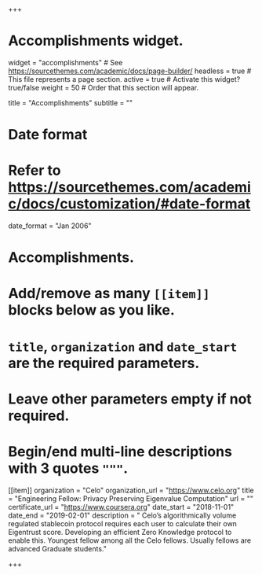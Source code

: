+++
# Accomplishments widget.
widget = "accomplishments"  # See https://sourcethemes.com/academic/docs/page-builder/
headless = true  # This file represents a page section.
active = true  # Activate this widget? true/false
weight = 50  # Order that this section will appear.

title = "Accomplish&shy;ments"
subtitle = ""

# Date format
#   Refer to https://sourcethemes.com/academic/docs/customization/#date-format
date_format = "Jan 2006"

# Accomplishments.
#   Add/remove as many `[[item]]` blocks below as you like.
#   `title`, `organization` and `date_start` are the required parameters.
#   Leave other parameters empty if not required.
#   Begin/end multi-line descriptions with 3 quotes `"""`.

[[item]]
  organization = "Celo"
  organization_url = "https://www.celo.org"
  title = "Engineering Fellow: Privacy Preserving Eigenvalue Computation"
  url = ""
  certificate_url = "https://www.coursera.org"
  date_start = "2018-11-01"
  date_end = "2019-02-01"
  description = " Celo’s algorithmically volume regulated stablecoin protocol requires each user to calculate their own     Eigentrust score. Developing an efficient Zero Knowledge protocol to enable this. Youngest fellow among all the Celo fellows. Usually fellows are advanced Graduate students."

+++

